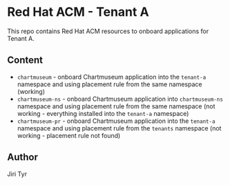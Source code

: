 Red Hat ACM - Tenant A
======================

This repo contains Red Hat ACM resources to onboard applications for Tenant A.

Content
-------

- `chartmuseum` - onboard Chartmuseum application into the `tenant-a` namespace
  and using placement rule from the same namespace (working)
- `chartmuseum-ns` - onboard Chartmuseum application into `chartmuseum-ns`
  namespace and using placement rule from the same namespace (not working -
  everything installed into the `tenant-a` namespace)
- `chartmuseum-pr` - onboard Chartmuseum application into the `tenant-a`
  namespace and using placement rule from the `tenants` namespace (not working -
  placement rule not found)

Author
------

Jiri Tyr
